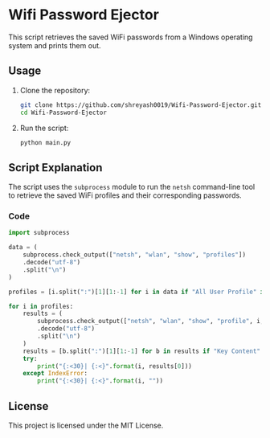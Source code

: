 # Wifi Password Ejector

This script retrieves the saved WiFi passwords from a Windows operating system and prints them out.

## Usage

1. Clone the repository:
    ```bash
    git clone https://github.com/shreyash0019/Wifi-Password-Ejector.git
    cd Wifi-Password-Ejector
    ```

2. Run the script:
    ```bash
    python main.py
    ```

## Script Explanation

The script uses the `subprocess` module to run the `netsh` command-line tool to retrieve the saved WiFi profiles and their corresponding passwords.

### Code
```python
import subprocess

data = (
    subprocess.check_output(["netsh", "wlan", "show", "profiles"])
    .decode("utf-8")
    .split("\n")
)

profiles = [i.split(":")[1][1:-1] for i in data if "All User Profile" in i]

for i in profiles:
    results = (
        subprocess.check_output(["netsh", "wlan", "show", "profile", i, "key=clear"])
        .decode("utf-8")
        .split("\n")
    )
    results = [b.split(":")[1][1:-1] for b in results if "Key Content" in b]
    try:
        print("{:<30}| {:<}".format(i, results[0]))
    except IndexError:
        print("{:<30}| {:<}".format(i, ""))
```

## License

This project is licensed under the MIT License.
